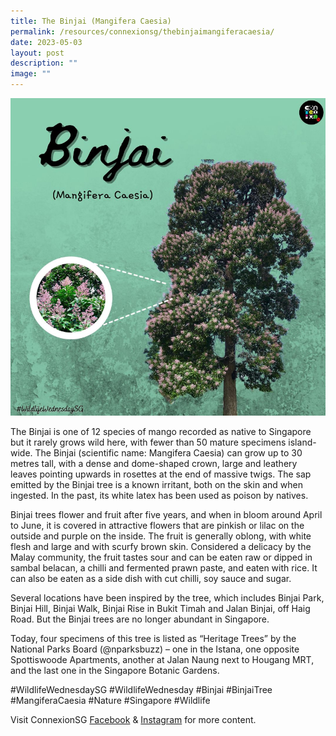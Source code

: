 ```yaml
---
title: The Binjai (Mangifera Caesia)
permalink: /resources/connexionsg/thebinjaimangiferacaesia/
date: 2023-05-03
layout: post
description: ""
image: ""
---
```

![](/images/connexionsg/2023/binjai%20tree.png)

The Binjai is one of 12 species of mango recorded as native to Singapore but it rarely grows wild here, with fewer than 50 mature specimens island-wide. The Binjai (scientific name: Mangifera Caesia) can grow up to 30 metres tall, with a dense and dome-shaped crown, large and leathery leaves pointing upwards in rosettes at the end of massive twigs. The sap emitted by the Binjai tree is a known irritant, both on the skin and when ingested. In the past, its white latex has been used as poison by natives.

Binjai trees flower and fruit after five years, and when in bloom around April to June, it is covered in attractive flowers that are pinkish or lilac on the outside and purple on the inside. The fruit is generally oblong, with white flesh and large and with scurfy brown skin. Considered a delicacy by the Malay community, the fruit tastes sour and can be eaten raw or dipped in sambal belacan, a chilli and fermented prawn paste, and eaten with rice. It can also be eaten as a side dish with cut chilli, soy sauce and sugar.

Several locations have been inspired by the tree, which includes Binjai Park, Binjai Hill, Binjai Walk, Binjai Rise in Bukit Timah and Jalan Binjai, off Haig Road. But the Binjai trees are no longer abundant in Singapore.

Today, four specimens of this tree is listed as “Heritage Trees” by the National Parks Board (@nparksbuzz) – one in the Istana, one opposite Spottiswoode Apartments, another at Jalan Naung next to Hougang MRT, and the last one in the Singapore Botanic Gardens.

#WildlifeWednesdaySG #WildlifeWednesday #Binjai #BinjaiTree #MangiferaCaesia #Nature #Singapore #Wildlife

Visit ConnexionSG [Facebook](https://www.facebook.com/ConnexionSG) & [Instagram](https://www.instagram.com/connexionsg/) for more content.